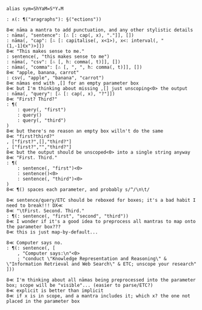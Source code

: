 `alias sym=ShYaM=SᴴYₐM`

	: ∧(: ¶("aragraphs"): §("ections"))

	8≪ nāma a mantra to add punctuation, and any other stylistic details
	: nāma(, "sentence": [∴ [: cap(, x), "."]], [])
	: nāma(, "cap": [∴ [: capitalise(, x<1>), x<: interval(, "(1,-1]∈x")>]])
	8≪ "This makes sense to me."
	: sentence(, "this makes sense to me")
	: nāma(, "csv": [∴ [, h: comma(, t)]], [])
	: nāma(, "comma": [∴ [, ", ", h: comma(, t)]], [])
	8≪ "apple, banana, carrot"
	: csv(, "apple", "banana", "carrot")
	8≪ nāmas end with ,[] for an empty parameter box
	8≪ but I'm thinking about missing ,[] just unscoping<0> the output
	: nāma(, "query": [∴ [: cap(, x), "?"]])
	8≪ "First? Third?"
	: ¶(
		: query(, "first")
		: query()
		: query(, "third")
	)
	8≪ but there's no reason an empty box willn't do the same
	8≪ "first?third?"
	, ["first?",[],"third?"]
	, ["first?","","third?"]
	8≪ but the output should be unscoped<0> into a single string anyway
	8≪ "First. Third."	
	: ¶(
		: sentence(, "first")<0>
		: sentence()<0>
		: sentence(, "third")<0>
	)
	8≪ ¶() spaces each parameter, and probably s/^/\n\t/
	
	8≪ sentence/query/ETC should be reboxed for boxes; it's a bad habit I need to break!!! DX≪
	8≪ "\tFirst. Second. Third."
	: ¶(: sentence(, "first", "second", "third"))
	8≪ I wonder if it's a good idea to preprocess all mantras to map onto the parameter box???
	8≪ this is just map-by-default...
	
	8≪ Computer says no.
	: ¶(: sentence(, [
		, "Computer says:\n"<0>
		; "conduct \"Knowledge Representation and Reasoning\" & \"Information Retrieval and Web Search\" & ETC; unscope your research"
	]))
	
	8≪ I'm thinking about all nāmas being preprocessed into the parameter box; scope will be "visible"... (easier to parse/ETC?)
	8≪ explicit is better than implicit
	8≪ if x is in scope, and a mantra includes it; which x? the one not placed in the parameter box
